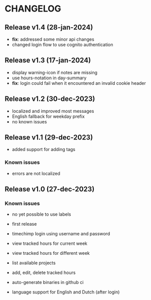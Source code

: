 # CHANGELOG

## Release v1.4 (28-jan-2024)

- **fix**: addressed some minor api changes
- changed login flow to use cognito authentication

## Release v1.3 (17-jan-2024)

- display warning-icon if notes are missing
- use hours-notation in day-summary
- **fix**: login could fail when it encountered an invalid cookie header

## Release v1.2 (30-dec-2023)

- localized and improved most messages
- English fallback for weekday prefix
- no known issues

## Release v1.1 (29-dec-2023)

- added support for adding tags

### Known issues

- errors are not localized

## Release v1.0 (27-dec-2023)

### Known issues

- no yet possible to use labels

- first release
- timechimp login using username and password
- view tracked hours for current week
- view tracked hours for different week
- list available projects
- add, edit, delete tracked hours
- auto-generate binaries in github ci
- language support for English and Dutch (after login)
